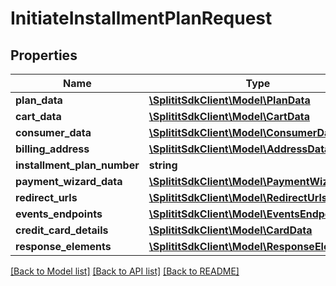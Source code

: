 # InitiateInstallmentPlanRequest

## Properties
Name | Type | Description | Notes
------------ | ------------- | ------------- | -------------
**plan_data** | [**\SplititSdkClient\Model\PlanData**](PlanData.md) |  | [optional] 
**cart_data** | [**\SplititSdkClient\Model\CartData**](CartData.md) |  | [optional] 
**consumer_data** | [**\SplititSdkClient\Model\ConsumerData**](ConsumerData.md) |  | [optional] 
**billing_address** | [**\SplititSdkClient\Model\AddressData**](AddressData.md) |  | [optional] 
**installment_plan_number** | **string** |  | [optional] 
**payment_wizard_data** | [**\SplititSdkClient\Model\PaymentWizardData**](PaymentWizardData.md) |  | [optional] 
**redirect_urls** | [**\SplititSdkClient\Model\RedirectUrls**](RedirectUrls.md) |  | [optional] 
**events_endpoints** | [**\SplititSdkClient\Model\EventsEndpoints**](EventsEndpoints.md) |  | [optional] 
**credit_card_details** | [**\SplititSdkClient\Model\CardData**](CardData.md) |  | [optional] 
**response_elements** | [**\SplititSdkClient\Model\ResponseElements**](ResponseElements.md) |  | [optional] 

[[Back to Model list]](../README.md#documentation-for-models) [[Back to API list]](../README.md#documentation-for-api-endpoints) [[Back to README]](../README.md)


